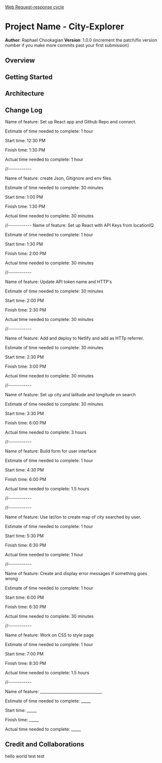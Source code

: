

[Web Request-response cycle](./Screenshot%202022-10-25%20at%209.17.06%20AM.png)

# Project Name - City-Explorer

**Author**: Raphael Chookagian
**Version**: 1.0.0 (increment the patch/fix version number if you make more commits past your first submission)

## Overview
<!-- Provide a high level overview of what this application is and why you are building it, beyond the fact that it's an assignment for this class. (i.e. What's your problem domain?) -->

## Getting Started
<!-- What are the steps that a user must take in order to build this app on their own machine and get it running? -->

## Architecture
<!-- Provide a detailed description of the application design. What technologies (languages, libraries, etc) you're using, and any other relevant design information. -->

## Change Log
<!-- Use this area to document the iterative changes made to your application as each feature is successfully implemented. Use time stamps. Here's an example:

01-01-2001 4:59pm - Application now has a fully-functional express server, with a GET route for the location resource. -->

Name of feature: Set up React app and Github Repo and connect.

Estimate of time needed to complete: 1 hour

Start time: 12:30 PM

Finish time: 1:30 PM

Actual time needed to complete: 1 hour

//------------

Name of feature: create Json, Gitignore and env files.

Estimate of time needed to complete: 30 minutes

Start time: 1:00 PM

Finish time: 1:30 PM

Actual time needed to complete: 30 minutes

//------------
Name of feature: Set up React with API Keys from locationIQ

Estimate of time needed to complete: 1 hour

Start time: 1:30 PM

Finish time: 2:00 PM

Actual time needed to complete: 30 minutes

//------------

Name of feature: Update API token name and HTTP's

Estimate of time needed to complete: 30 minutes

Start time: 2:00 PM

Finish time: 2:30 PM

Actual time needed to complete: 30 minutes

//------------

Name of feature: Add and deploy to Netlify and add as HTTp referrer.

Estimate of time needed to complete: 30 minutes

Start time: 2:30 PM

Finish time: 3:00 PM

Actual time needed to complete: 30 minutes

//------------

Name of feature: Set up city and latitude and longitude on search

Estimate of time needed to complete: 30 minutes

Start time: 3:30 PM

Finish time: 6:00 PM

Actual time needed to complete: 3 hours

//------------

Name of feature: Build form for user interface

Estimate of time needed to complete: 1 hour

Start time: 4:30 PM

Finish time: 6:00 PM

Actual time needed to complete: 1.5 hours

//------------

//------------

Name of feature: Use lat/lon to create map of city searched by user.

Estimate of time needed to complete: 1 hour

Start time: 5:30 PM

Finish time: 6:30 PM

Actual time needed to complete: 1 hour

//------------

Name of feature: Create and display error messages if something goes wrong

Estimate of time needed to complete: 1 hour

Start time: 6:00 PM

Finish time: 6:30 PM

Actual time needed to complete: 30 minutes

//------------

Name of feature: Work on CSS to style page

Estimate of time needed to complete: 1 hour

Start time: 7:00 PM

Finish time: 8:30 PM

Actual time needed to complete: 1.5 hours

//------------

Name of feature: ________________________________

Estimate of time needed to complete: _____

Start time: _____

Finish time: _____

Actual time needed to complete: _____

## Credit and Collaborations

hello world
test test
